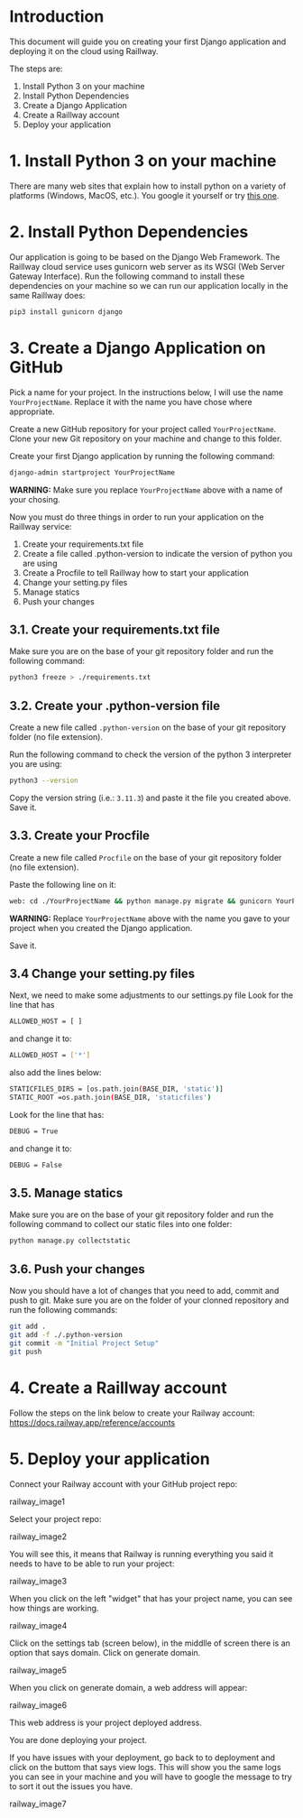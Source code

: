 # Introduction

This document will guide you on creating your first Django application and deploying it on the cloud using Raillway.

The steps are:
1. Install Python 3 on your machine
2. Install Python Dependencies
3. Create a Django Application
4. Create a Raillway account
5. Deploy your application

# 1. Install Python 3 on your machine

There are many web sites that explain how to install python on a variety of platforms (Windows, MacOS, etc.). You google it yourself or try [this one](https://realpython.com/installing-python/).

# 2. Install Python Dependencies

Our application is going to be based on the Django Web Framework. The Raillway cloud service uses gunicorn web server as its WSGI (Web Server Gateway Interface). Run the following command to install these dependencies on your machine so we can run our application locally in the same Raillway does:

```bash
pip3 install gunicorn django
```

# 3. Create a Django Application on GitHub

Pick a name for your project. In the instructions below, I will use the name `YourProjectName`. Replace it with the name you have chose where appropriate.

Create a new GitHub repository for your project called `YourProjectName`. Clone your new Git repository on your machine and change to this folder.


Create your first Django application by running the following command:

```bash
django-admin startproject YourProjectName 
```

**WARNING:** Make sure you replace `YourProjectName` above with a name of your chosing.


Now you must do three things in order to run your application on the Raillway service:
1. Create your requirements.txt file
2. Create a file called .python-version to indicate the version of python you are using
3. Create a Procfile to tell Raillway how to start your application
4. Change your setting.py files
5. Manage statics
6. Push your changes

## 3.1. Create your requirements.txt file

Make sure you are on the base of your git repository folder and run the following command:

```bash
python3 freeze > ./requirements.txt
```

## 3.2. Create your .python-version file

Create a new file called `.python-version` on the base of your git repository folder (no file extension).

Run the following command to check the version of the python 3 interpreter you are using:

```bash
python3 --version
```

Copy the version string (i.e.: `3.11.3`) and paste it the file you created above. Save it.

## 3.3. Create your Procfile

Create a new file called `Procfile` on the base of your git repository folder (no file extension).

Paste the following line on it:

```bash
web: cd ./YourProjectName && python manage.py migrate && gunicorn YourProjectName.wsgi
```

**WARNING:** Replace `YourProjectName` above with the name you gave to your project when you created the Django application.

Save it.

## 3.4 Change your setting.py files

Next, we need to make some adjustments to our settings.py file
Look for the line that has

```bash
ALLOWED_HOST = [ ]
```

and change it to:

```bash
ALLOWED_HOST = ['*']
```
also add the lines below:

```bash
STATICFILES_DIRS = [os.path.join(BASE_DIR, 'static')]
STATIC_ROOT =os.path.join(BASE_DIR, 'staticfiles')
```

Look for the line that has:
```bash
DEBUG = True
```

and change it to:

```bash
DEBUG = False
```

## 3.5. Manage statics

Make sure you are on the base of your git repository folder and run the following command to collect our static files into one folder:

```bash
python manage.py collectstatic
```

## 3.6. Push your changes

Now you should have a lot of changes that you need to add, commit and push to git. Make sure you are on the folder of your clonned repository and run the following commands:

```bash
git add .
git add -f ./.python-version
git commit -m "Initial Project Setup"
git push
```

# 4. Create a Raillway account

Follow the steps on the link below to create your Railway account:
https://docs.railway.app/reference/accounts

# 5. Deploy your application

Connect your Railway account with your GitHub project repo:

railway_image1


Select your project repo:

railway_image2

You will see this, it means that Railway is running everything you said it needs to have to be able to run your project:

railway_image3

When you click on the left "widget" that has your project name, you can see how things are working.

railway_image4


Click on the settings tab (screen below), in the middlle of screen there is an option that says domain. Click on generate domain.

railway_image5

When you click on generate domain, a web address will appear: 

railway_image6

This web address is your project deployed address.

You are done deploying your project.

If you have issues with your deployment, go back to to deployment and click on the buttom that says view logs. This will show you the same logs you can see in your machine and you will have to google the message to try to sort it out the issues you have.

railway_image7
